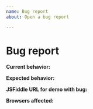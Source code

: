 ```yaml
---
name: Bug report
about: Open a bug report

---
```


<!-- Please keep and fill the information required within this template. Issues without this template will be closed. -->

# Bug report

<!-- Use StackOverflow for support requests -->
<!-- https://stackoverflow.com/questions/tagged/pulltorefresh.js -->

**Current behavior:**

**Expected behavior:**

**JSFiddle URL for demo with bug:**

**Browsers affected:**
